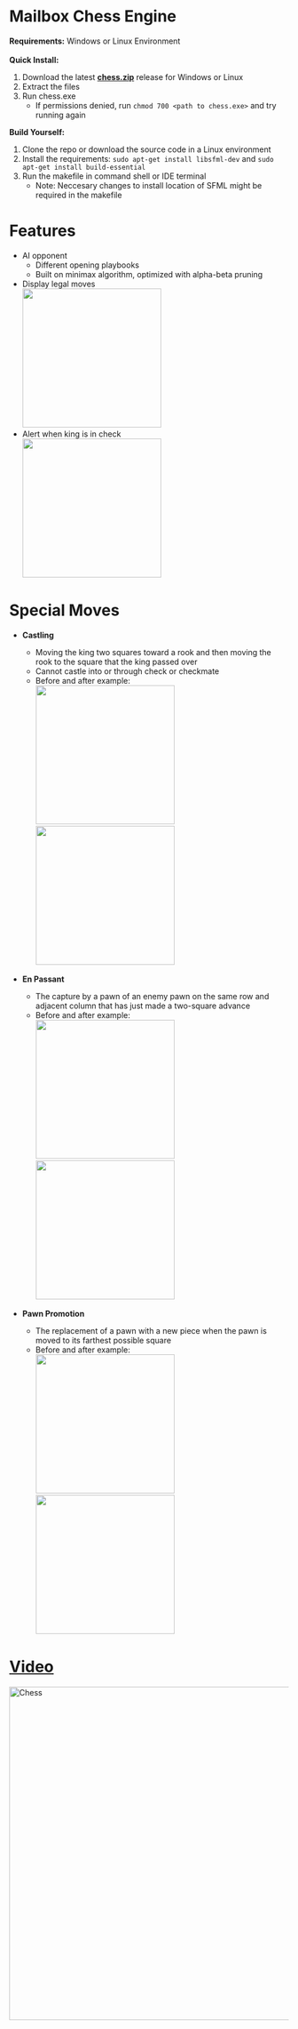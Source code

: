 # Mailbox Chess Engine
<b>Requirements:</b> Windows or Linux Environment
<br>
<br>
<b>Quick Install:</b>
<br>
1. Download the latest <b><a href="https://github.com/JJDOESIT/chess/releases/tag/v1.0.0">chess.zip</a></b> release for Windows or Linux
3. Extract the files
4. Run chess.exe
    * If permissions denied, run ```chmod 700 <path to chess.exe>``` and try running again




<b>Build Yourself:</b>
<br>
1. Clone the repo or download the source code in a Linux environment
2.  Install the requirements: ```sudo apt-get install libsfml-dev``` and ```sudo apt-get install build-essential```
3. Run the makefile in command shell or IDE terminal
    - Note: Neccesary changes to install location of SFML might be required in the makefile

# Features
- AI opponent
  - Different opening playbooks
  - Built on minimax algorithm, optimized with alpha-beta pruning
- Display legal moves\
  <img src="https://github.com/JJDOESIT/chess/assets/138625553/ddde85a0-a2b6-4342-b23a-4f2d49677ab3" width="250"></img>
- Alert when king is in check\
  <img src="https://github.com/JJDOESIT/chess/assets/138625553/e0e2e7b9-3590-4d76-97b5-88793f197d92" width="250"></img> 
  

# Special Moves

- <b>Castling</b>
  - Moving the king two squares toward a rook and then moving the rook to the square that the king passed over
  - Cannot castle into or through check or checkmate
  - Before and after example:\
    <img src="https://github.com/user-attachments/assets/771cd260-3a78-4184-a032-f08785664cbc" width="250"><img>
    <img src="https://github.com/JJDOESIT/chess/assets/138625553/5349d0ca-f9f3-4c09-93ac-4e9f976a97c5" width="250"><img>

- <b>En Passant</b>
  - The capture by a pawn of an enemy pawn on the same row and adjacent column that has just made a two-square advance
  - Before and after example:\
<img src="https://github.com/JJDOESIT/chess/assets/138625553/6baf0e37-73ae-464d-a40a-57b597d1f41c" width="250"></img>
<img src="https://github.com/JJDOESIT/chess/assets/138625553/a69e2549-9f44-42f6-a073-db9de7727e67" width="250"></img>

- <b>Pawn Promotion</b>
  - The replacement of a pawn with a new piece when the pawn is moved to its farthest possible square
  - Before and after example:\
<img src="https://github.com/JJDOESIT/chess/assets/138625553/04d9c1ab-b27e-44f2-9039-4b07d5ef0462" width="250"></img>
<img src="https://github.com/JJDOESIT/chess/assets/138625553/6f19861e-54ea-4a9b-95e2-acfb0b99646f" width="250"></img>

# <b><a href="https://www.youtube.com/watch?v=TpB3E4_cgZ0">Video</a></b>
<a href="https://www.youtube.com/watch?v=TpB3E4_cgZ0"><img src="https://img.youtube.com/vi/TpB3E4_cgZ0/maxresdefault.jpg" alt="Chess" width="600" ></a>
